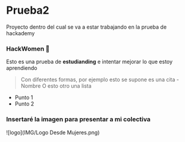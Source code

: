 # Prueba2
Proyecto dentro del cual se va a estar trabajando en la prueba de hackademy

### HackWomen 💜 

Esto es una prueba de **estudianding** e intentar mejorar lo que estoy aprendiendo 
>Con diferentes formas, por ejemplo esto se supone es una cita - Nombre
O esto otro una lista
* Punto 1
* Punto 2

### Insertaré la imagen para presentar a mi colectiva

![logo](IMG/Logo Desde Mujeres.png)
